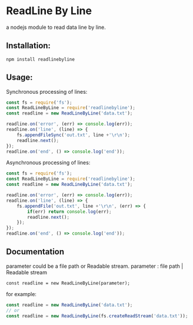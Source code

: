 # ReadLine By Line
a nodejs module to read data line by line.
## Installation:
```shell
npm install readlinebyline
```
## Usage:
Synchronous processing of lines:
```javascript
const fs = require('fs');
const ReadLineByLine = require('readlinebyline');
const readline = new ReadLineByLine('data.txt');

readline.on('error', (err) => console.log(err));
readline.on('line', (line) => {
    fs.appendFileSync('out.txt', line +'\r\n');
    readline.next();
});
readline.on('end', () => console.log('end'));

```
Asynchronous processing of lines:
```javascript
const fs = require('fs');
const ReadLineByLine = require('readlinebyline');
const readline = new ReadLineByLine('data.txt');

readline.on('error', (err) => console.log(err));
readline.on('line', (line) => {
    fs.appendFile('out.txt', line +'\r\n', (err) => {
        if(err) return console.log(err);
        readline.next();
    });
});
readline.on('end', () => console.log('end')); 

```
## Documentation
parameter could be a file path or Readable stream.
parameter : file path | Readable stream

```shell
const readline = new ReadLineByLine(parameter);
```
for example: 
```javascript
const readline = new ReadLineByLine('data.txt');
// or
const readline = new ReadLineByLine(fs.createReadStream('data.txt'));
```


